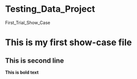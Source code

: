 # Testing_Data_Project
First_Trial_Show_Case

# This is my first show-case file
## This is second line

**This is bold text**
